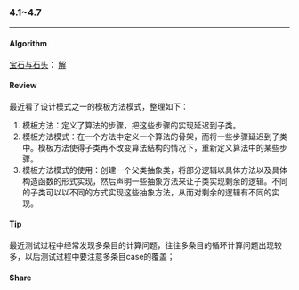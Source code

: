 ### 4.1~4.7
---
#### Algorithm
<a href="https://leetcode-cn.com/problems/jewels-and-stones/">宝石与石头</a>：
<a href="https://github.com/darkmanno6/JavaStudy/blob/master/src/main/java/com/darkman/leetcode/NumJewelsInStones.java">解</a>

#### Review
最近看了设计模式之一的模板方法模式，整理如下：
1. 模板方法：定义了算法的步骤，把这些步骤的实现延迟到子类。
2. 模板方法模式：在一个方法中定义一个算法的骨架，而将一些步骤延迟到子类中。模板方法使得子类再不改变算法结构的情况下，重新定义算法中的某些步骤。
3. 模板方法模式的使用：创建一个父类抽象类，将部分逻辑以具体方法以及具体构造函数的形式实现，然后声明一些抽象方法来让子类实现剩余的逻辑。不同的子类可以以不同的方式实现这些抽象方法，从而对剩余的逻辑有不同的实现。


#### Tip
最近测试过程中经常发现多条目的计算问题，往往多条目的循环计算问题出现较多，以后测试过程中要注意多条目case的覆盖；

#### Share


